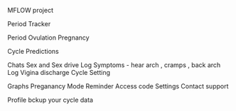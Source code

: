 MFLOW project

Period Tracker

Period 
Ovulation
Pregnancy

Cycle Predictions

Chats 
Sex and Sex drive
Log Symptoms - hear arch , cramps , back arch
Log Vigina discharge
Cycle Setting 

Graphs
Preganancy Mode
Reminder 
Access code 
Settings
Contact support 

Profile
bckup your cycle data
